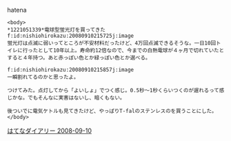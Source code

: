 
hatena

```
<body>
*1221051339*電球型蛍光灯を買ってきた
f:id:nishiohirokazu:20080910215725j:image
蛍光灯は点滅に弱いってところが不安材料だったけど、4万回点滅できるそうな。一日10回トイレに行ったとして10年以上。寿命約12倍なので、今までの白熱電球が４ヶ月で切れていたとすると４年持つ。あと赤っぽい色とか緑っぽい色とか選べる。

f:id:nishiohirokazu:20080910215857j:image
一瞬割れてるのかと思ったよ。

つけてみた。点灯してから「よいしょ」でつく感じ。0.5秒～1秒くらいつくのが遅れるって感じかな。でもそんなに実害はないし、暗くもない。

後ついでに電気ケトルも見てきたけど、やっぱりT-falのステンレスのを買うことにした。
</body>
```


[はてなダイアリー 2008-09-10](https://nishiohirokazu.hatenadiary.org/archive/2008/09/10)